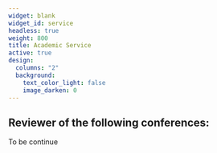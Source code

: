 ```yaml
---
widget: blank
widget_id: service
headless: true
weight: 800
title: Academic Service
active: true
design:
  columns: "2"
  background:
    text_color_light: false
    image_darken: 0
---
```

## Reviewer of the following conferences: 
To be continue